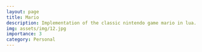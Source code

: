 ```yaml
---
layout: page
title: Mario
description: Implementation of the classic nintendo game mario in lua.
img: assets/img/12.jpg
importance: 3
category: Personal
---
```

